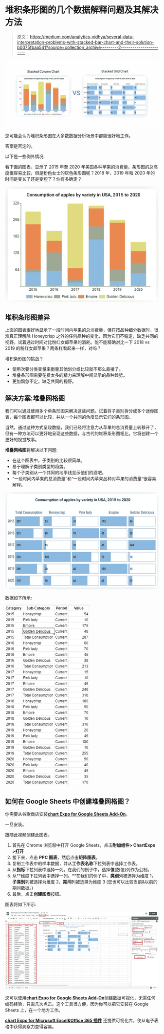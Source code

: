# 堆积条形图的几个数据解释问题及其解决方法

> 原文：<https://medium.com/analytics-vidhya/several-data-interpretation-problems-with-stacked-bar-chart-and-their-solution-b0075fbaa541?source=collection_archive---------2----------------------->

![](img/572da2b7fb0091ac4010809cb5c6dd43.png)

您可能会认为堆积条形图在大多数数据分析场景中都能很好地工作。

答案是否定的。

以下是一些例外情况:

看下面的图表。显示了 2015 年至 2020 年美国各种苹果的消费量。条形图的总高度很容易比较，但是粉色女士的灰色条形图呢？2018 年、2019 年和 2020 年的时间是变长了还是变短了？你有多确定？

![](img/54f728de5c506cb48aeb9f5ef6298ee1.png)

## 堆积条形图差异

上面的图表很好地显示了一段时间内苹果的总消费量，但在按品种细分数据时，很难真正理解除 Honeycrisp 之外的任何品种的变化，因为它们不稳定，缺乏共同的视野。试着通过时间对比粉红女郎苹果的消耗。能不能精确对比一下 2018 vs 2019 的粉红女郎苹果？两条杠看起来一样，对吗？

堆积条形图的挑战？

*   使用次要分类变量来衡量其他划分或比较就不那么直接了。
*   堆叠条形图需要花费太多的精力来理解中间显示的品种趋势。
*   更加飘忽不定，缺乏共同的视野。

## 解决方案:堆叠网格图

我们可以通过使用多个单条形图来解决这些问题。试着将子类别拆分成多个迷你图表，每个图表都可以比较，并从一个共同的角度显示它们的条形图。

当然，通过这种方式呈现数据，我们已经将注意力从苹果的总消费量上转移开了，但有一种方法可以更好地呈现这些数据，与古代的堆积条形图相比，它将创建一个更好的视觉故事。

**堆叠网格图**将解决以下问题:

*   在这个图表中，子类别的比较很简单。
*   易于理解子类别类型的趋势。
*   每个子类别从一个共同的地平线显示他们的酒吧。
*   “一段时间内苹果的总消费量”和“一段时间内苹果品种对苹果的消费量”很容易解释。

![](img/b7dad41208bd34bd3956fa8a6af75923.png)

数据如下所示:

![](img/930a39ead02cbf04a70cbdb64f731da7.png)

## 如何在 Google Sheets 中创建堆叠网格图？

你需要从谷歌商店安装[**chart Expo for Google Sheets Add-On**](https://chartexpo.com/utmAction/NCttZCtncytRSitBcis=)。

一旦安装。

跟随此视频创建此图表。

1.  首先在 Chrome 浏览器中打开 Google Sheets，点击**附加组件> ChartExpo >打开**
2.  接下来，点击 **PPC 图表**，然后点击**矩阵图表**。
3.  复制工作表中的样本数据，并从**工作表名称**下拉列表中选择工作表。
4.  从**指标**下拉列表中选择一列。在我们的例子中，选择**值**(数值)列作为公制。
5.  从**维度下拉列表中选择一列。**在我们的例子中，**类别**列被选择为维度 1，**子类别**列被选择为维度 2，**期间**列被选择为维度 3 (您也可以比较当前&以前的期间数据。)
6.  最后，点击**创建图表**按钮。

图表将如下所示:

![](img/be9dbaa6cee12524f440f553f18df998.png)

您可以使用[**chart Expo for Google Sheets Add-On**](https://chartexpo.com/utmAction/NCttZCtncytRSitBcis=)创建数据可视化，无需任何编码经验，只需几次点击。这个工具很方便，因为你可以把它安装在 Google Sheets 上，在一个地方工作。

[**chart Expo for Microsoft Excel&Office 365 插件**](https://chartexpo.com/utmAction/NCttZCt4bCtRSitBcis=) 还提供可视化库，使从电子表格中获得洞察力变得容易。